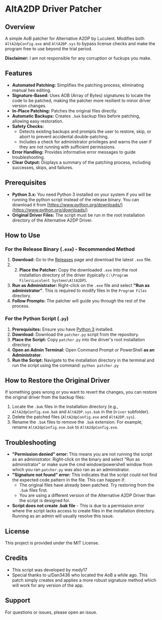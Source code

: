 # AltA2DP Driver Patcher

## Overview

A simple AoB patcher for Alternative A2DP by Luculent. Modifies both `AltA2dpConfig.exe` and `AltA2DP.sys` to bypass license checks and make the program free to use beyond the trial period.

**Disclaimer:** I am not responsible for any corruption or fuckups you make.

## Features

*   **Automated Patching:** Simplifies the patching process, eliminating manual hex editing.
*   **Signature-Based:** Uses AOB (Array of Bytes) signatures to locate the code to be patched, making the patcher more resilient to minor driver version changes.
*   **In-Place Patching:** Patches the original files directly.
*   **Automatic Backups:** Creates `.bak` backup files before patching, allowing easy restoration.
*   **Safety Checks:**
    *   Detects existing backups and prompts the user to restore, skip, or abort to prevent accidental double-patching.
    *   Includes a check for administrator privileges and warns the user if they are not running with sufficient permissions.
*   **Error Handling:** Provides informative error messages to guide troubleshooting.
*   **Clear Output:** Displays a summary of the patching process, including successes, skips, and failures.

## Prerequisites

*   **Python 3.x:** You need Python 3 installed on your system if you will be running the python script instead of the release binary. You can download it from [https://www.python.org/downloads/](https://www.python.org/downloads/)
*   **Original Driver Files:** The script must be run in the root installation directory of the Alternative A2DP Driver.

## How to Use

### For the Release Binary (`.exe`) - Recommended Method

1.  **Download:** Go to the [Releases](https://github.com/medy17/A2DP-Driver-Patcher/releases) page and download the latest `.exe` file.
2.  2.  **Place the Patcher:** Copy the downloaded `.exe` into the root installation directory of the driver (typically `C:\Program Files\Luculent Systems\AltA2DP`).
3.  **Run as Administrator:** Right-click on the `.exe` file and select **"Run as administrator"**. This is required to modify files in the `Program Files` directory.
4.  **Follow Prompts:** The patcher will guide you through the rest of the process.

### For the Python Script (`.py`)

1.  **Prerequisites:** Ensure you have [Python 3](https://www.python.org/downloads/) installed.
2.  **Download:** Download the `patcher.py` script from the repository.
3.  **Place the Script:** Copy `patcher.py` into the driver's root installation directory.
4.  **Open an Admin Terminal:** Open Command Prompt or PowerShell **as an Administrator**.
5.  **Run the Script:** Navigate to the installation directory in the terminal and run the script using the command: `python patcher.py`

## How to Restore the Original Driver

If something goes wrong or you want to revert the changes, you can restore the original driver from the backup files:

1.  Locate the `.bak` files in the installation directory (e.g., `AltA2dpConfig.exe.bak` and `AltA2DP.sys.bak` in the `Driver` subfolder).
2.  Delete the patched files (`AltA2dpConfig.exe` and `AltA2DP.sys`).
3.  Rename the `.bak` files to remove the `.bak` extension. For example, rename `AltA2dpConfig.exe.bak` to `AltA2dpConfig.exe`.

## Troubleshooting

*   **"Permission denied" error:** This means you are not running the script as an administrator. Right-click on the binary and select "Run as administrator" or make sure the cmd window/powershell window from which you ran `patcher.py` was also ran as an administrator.
*   **"Signature not found" error:** This indicates that the script could not find the expected code pattern in the file. This can happen if:
    *   The original files have already been patched. Try restoring from the `.bak` files first.
    *   You are using a different version of the Alternative A2DP Driver than the script is designed for.
*   **Script does not create .bak file** - This is due to a permission error where the script lacks access to create files in the installation directory. Running as an admin will usually resolve this issue.

## License

This project is provided under the MIT License.

## Credits

*   This script was developed by medy17
*   Special thanks to u/Dan3436 who located the AoB a while ago. This patch simply creates and applies a more robust signature method which will work for any version of the app.

## Support

For questions or issues, please open an issue.
